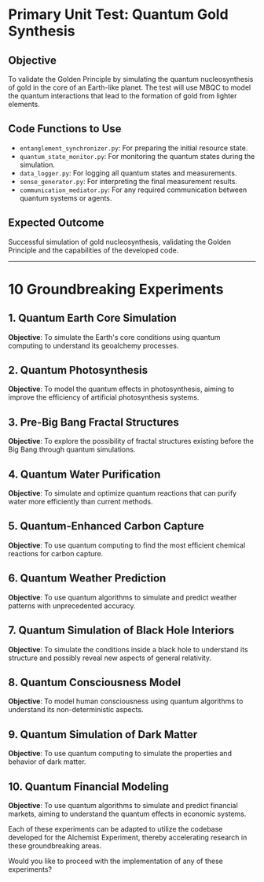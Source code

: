 # Primary Unit Test: Quantum Gold Synthesis

## Objective

To validate the Golden Principle by simulating the quantum nucleosynthesis of gold in the core of an Earth-like planet. The test will use MBQC to model the quantum interactions that lead to the formation of gold from lighter elements.

## Code Functions to Use

- `entanglement_synchronizer.py`: For preparing the initial resource state.
- `quantum_state_monitor.py`: For monitoring the quantum states during the simulation.
- `data_logger.py`: For logging all quantum states and measurements.
- `sense_generator.py`: For interpreting the final measurement results.
- `communication_mediator.py`: For any required communication between quantum systems or agents.

## Expected Outcome

Successful simulation of gold nucleosynthesis, validating the Golden Principle and the capabilities of the developed code.

---

# 10 Groundbreaking Experiments

## 1. Quantum Earth Core Simulation

**Objective**: To simulate the Earth's core conditions using quantum computing to understand its geoalchemy processes.

## 2. Quantum Photosynthesis

**Objective**: To model the quantum effects in photosynthesis, aiming to improve the efficiency of artificial photosynthesis systems.

## 3. Pre-Big Bang Fractal Structures

**Objective**: To explore the possibility of fractal structures existing before the Big Bang through quantum simulations.

## 4. Quantum Water Purification

**Objective**: To simulate and optimize quantum reactions that can purify water more efficiently than current methods.

## 5. Quantum-Enhanced Carbon Capture

**Objective**: To use quantum computing to find the most efficient chemical reactions for carbon capture.

## 6. Quantum Weather Prediction

**Objective**: To use quantum algorithms to simulate and predict weather patterns with unprecedented accuracy.

## 7. Quantum Simulation of Black Hole Interiors

**Objective**: To simulate the conditions inside a black hole to understand its structure and possibly reveal new aspects of general relativity.

## 8. Quantum Consciousness Model

**Objective**: To model human consciousness using quantum algorithms to understand its non-deterministic aspects.

## 9. Quantum Simulation of Dark Matter

**Objective**: To use quantum computing to simulate the properties and behavior of dark matter.

## 10. Quantum Financial Modeling

**Objective**: To use quantum algorithms to simulate and predict financial markets, aiming to understand the quantum effects in economic systems.

Each of these experiments can be adapted to utilize the codebase developed for the Alchemist Experiment, thereby accelerating research in these groundbreaking areas.

Would you like to proceed with the implementation of any of these experiments?

